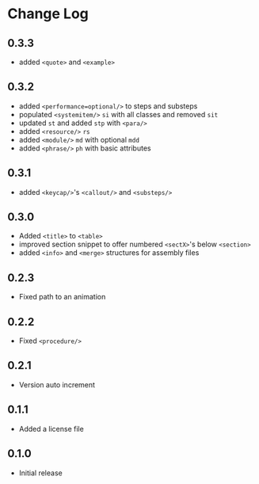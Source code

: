 # Change Log

## 0.3.3
- added `<quote>` and `<example>`
## 0.3.2
- added `<performance=optional/>` to steps and substeps
- populated `<systemitem/>` `si` with all classes and removed `sit`
- updated `st` and added `stp` with `<para/>`
- added `<resource/>` `rs`
- added `<module/>` `md` with optional `mdd`
- added `<phrase/>` `ph` with basic attributes
## 0.3.1
- added `<keycap/>`'s `<callout/>` and `<substeps/>`

## 0.3.0
- Added `<title>` to `<table>`
- improved section snippet to offer numbered `<sectX>`'s below `<section>`
- added `<info>` and `<merge>` structures for assembly files

## 0.2.3
- Fixed path to an animation

## 0.2.2
- Fixed `<procedure/>`

## 0.2.1
- Version auto increment

## 0.1.1
- Added a license file

## 0.1.0
- Initial release
